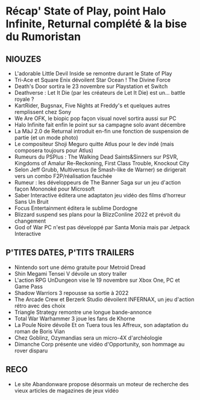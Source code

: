 # Récap' State of Play, point Halo Infinite, Returnal complété & la bise du Rumoristan

## NIOUZES

- L'adorable Little Devil Inside se remontre durant le State of Play
- Tri-Ace et Square Enix dévoilent Star Ocean ! The Divine Force
- Death's Door sortira le 23 novembre sur Playstation et Switch
- Deathverse : Let It Die (par les créateurs de Let It Die) est un... battle royale ?
- KartRider, Bugsnax, Five Nights at Freddy's et quelques autres remplissent chez Sony
- We Are OFK, le biopic pop façon visual novel sortira aussi sur PC
- Halo Infinite fait enfin le point sur sa campagne solo avant décembre
- La MàJ 2.0 de Returnal introduit en-fin une fonction de suspension de partie (et un mode photo)
- Le compositeur Shoji Meguro quitte Atlus pour le dev indé (mais composera toujours pour Atlus)
- Rumeurs du PSPlus : The Walking Dead Saints&Sinners sur PSVR, Kingdoms of Amalur Re-Reckoning, First Class Trouble, Knockout City
- Selon Jeff Grubb, Multiversus (le Smash-like de Warner) se dirigerait vers un combo F2P/réalisation fauchée
- Rumeur : les développeurs de The Banner Saga sur un jeu d'action façon Mononoké pour Microsoft
- Saber Interactive éditera une adaptaton jeu vidéo des films d'horreur Sans Un Bruit
- Focus Entertainment éditera le sublime Dordogne
- Blizzard suspend ses plans pour la BlizzConline 2022 et prévoit du changement
- God of War PC n'est pas développé par Santa Monia mais par Jetpack Interactive

## P'TITES DATES, P'TITS TRAILERS

- Nintendo sort une démo gratuite pour Metroid Dread
- Shin Megami Tensei V dévoile un story trailer
- L'action  RPG UnDungeon vise le 19 novembre sur Xbox One, PC et Game Pass
- Shadow Warriors 3 repousse sa sortie à 2022
- The Arcade Crew et Berzerk Studio dévoilent INFERNAX, un jeu d'action rétro avec des choix
- Triangle Strategy remontre une longue bande-annonce
- Total War Warhammer 3 joue les fans de Khorne
- La Poule Noire dévoile Et on Tuera tous les Affreux, son adaptation du roman de Boris Vian
- Chez Goblinz, Ozymandias sera un micro-4X d'archéologie
- Dimanche Corp présente une vidéo d'Opportunity, son hommage au rover disparu

## RECO

- Le site Abandonware propose désormais un moteur de recherche des vieux articles de magazines de jeux vidéo
